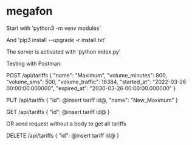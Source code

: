 # megafon
Start with 'python3 -m venv modules'

And 'pip3 install --upgrade -r install.txt'

The server is activated with 'python index.py'

Testing with Postman:

POST /api/tariffs 
{
  "name": "Maximum",
  "volume_minutes": 800,
  "volume_sms": 500,
  "volume_traffic": 16384,
  "started_at": "2022-03-26 00:00:00.000000",
  "expired_at": "2030-03-26 00:00:00.000000"
}

PUT /api/tariffs 
{
  "id": @insert tariff id@,
  "name": "New_Maximum"
}
  
GET /api/tariffs 
{
  "id": @insert tariff id@
}
  
OR send request without a body to get all tariffs
  
DELETE /api/tariffs 
{
  "id": @insert tariff id@
}
